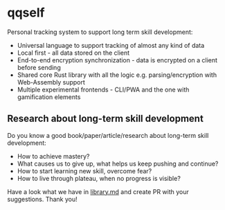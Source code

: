 # qqself

Personal tracking system to support long term skill development:

- Universal language to support tracking of almost any kind of data
- Local first - all data stored on the client
- End-to-end encryption synchronization - data is encrypted on a client before sending
- Shared core Rust library with all the logic e.g. parsing/encryption with Web-Assembly support
- Multiple experimental frontends - CLI/PWA and the one with gamification elements

## Research about long-term skill development

Do you know a good book/paper/article/research about long-term skill development:

- How to achieve mastery?
- What causes us to give up, what helps us keep pushing and continue?
- How to start learning new skill, overcome fear?
- How to live through plateau, when no progress is visible?

Have a look what we have in [library.md](research/library.md) and create PR with your suggestions. Thank you!
